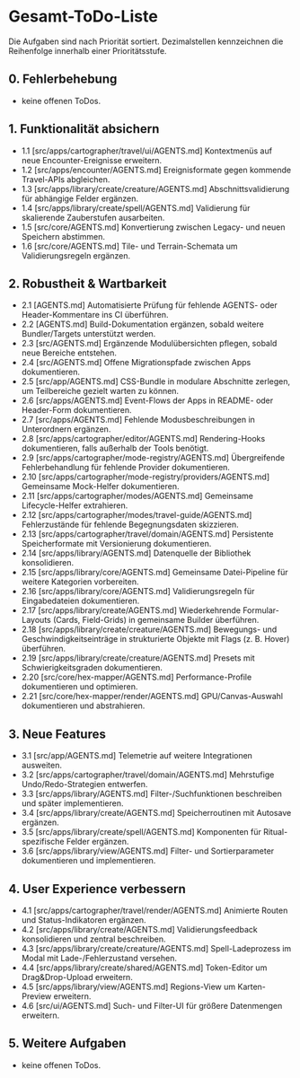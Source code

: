 # Gesamt-ToDo-Liste

Die Aufgaben sind nach Priorität sortiert. Dezimalstellen kennzeichnen die Reihenfolge innerhalb einer Prioritätsstufe.

## 0. Fehlerbehebung
- keine offenen ToDos.

## 1. Funktionalität absichern
- 1.1 [src/apps/cartographer/travel/ui/AGENTS.md] Kontextmenüs auf neue Encounter-Ereignisse erweitern.
- 1.2 [src/apps/encounter/AGENTS.md] Ereignisformate gegen kommende Travel-APIs abgleichen.
- 1.3 [src/apps/library/create/creature/AGENTS.md] Abschnittsvalidierung für abhängige Felder ergänzen.
- 1.4 [src/apps/library/create/spell/AGENTS.md] Validierung für skalierende Zauberstufen ausarbeiten.
- 1.5 [src/core/AGENTS.md] Konvertierung zwischen Legacy- und neuen Speichern abstimmen.
- 1.6 [src/core/AGENTS.md] Tile- und Terrain-Schemata um Validierungsregeln ergänzen.

## 2. Robustheit & Wartbarkeit
- 2.1 [AGENTS.md] Automatisierte Prüfung für fehlende AGENTS- oder Header-Kommentare ins CI überführen.
- 2.2 [AGENTS.md] Build-Dokumentation ergänzen, sobald weitere Bundler/Targets unterstützt werden.
- 2.3 [src/AGENTS.md] Ergänzende Modulübersichten pflegen, sobald neue Bereiche entstehen.
- 2.4 [src/AGENTS.md] Offene Migrationspfade zwischen Apps dokumentieren.
- 2.5 [src/app/AGENTS.md] CSS-Bundle in modulare Abschnitte zerlegen, um Teilbereiche gezielt warten zu können.
- 2.6 [src/apps/AGENTS.md] Event-Flows der Apps in README- oder Header-Form dokumentieren.
- 2.7 [src/apps/AGENTS.md] Fehlende Modusbeschreibungen in Unterordnern ergänzen.
- 2.8 [src/apps/cartographer/editor/AGENTS.md] Rendering-Hooks dokumentieren, falls außerhalb der Tools benötigt.
- 2.9 [src/apps/cartographer/mode-registry/AGENTS.md] Übergreifende Fehlerbehandlung für fehlende Provider dokumentieren.
- 2.10 [src/apps/cartographer/mode-registry/providers/AGENTS.md] Gemeinsame Mock-Helfer dokumentieren.
- 2.11 [src/apps/cartographer/modes/AGENTS.md] Gemeinsame Lifecycle-Helfer extrahieren.
- 2.12 [src/apps/cartographer/modes/travel-guide/AGENTS.md] Fehlerzustände für fehlende Begegnungsdaten skizzieren.
- 2.13 [src/apps/cartographer/travel/domain/AGENTS.md] Persistente Speicherformate mit Versionierung dokumentieren.
- 2.14 [src/apps/library/AGENTS.md] Datenquelle der Bibliothek konsolidieren.
- 2.15 [src/apps/library/core/AGENTS.md] Gemeinsame Datei-Pipeline für weitere Kategorien vorbereiten.
- 2.16 [src/apps/library/core/AGENTS.md] Validierungsregeln für Eingabedateien dokumentieren.
- 2.17 [src/apps/library/create/AGENTS.md] Wiederkehrende Formular-Layouts (Cards, Field-Grids) in gemeinsame Builder überführen.
- 2.18 [src/apps/library/create/creature/AGENTS.md] Bewegungs- und Geschwindigkeitseinträge in strukturierte Objekte mit Flags (z. B. Hover) überführen.
- 2.19 [src/apps/library/create/creature/AGENTS.md] Presets mit Schwierigkeitsgraden dokumentieren.
- 2.20 [src/core/hex-mapper/AGENTS.md] Performance-Profile dokumentieren und optimieren.
- 2.21 [src/core/hex-mapper/render/AGENTS.md] GPU/Canvas-Auswahl dokumentieren und abstrahieren.

## 3. Neue Features
- 3.1 [src/app/AGENTS.md] Telemetrie auf weitere Integrationen ausweiten.
- 3.2 [src/apps/cartographer/travel/domain/AGENTS.md] Mehrstufige Undo/Redo-Strategien entwerfen.
- 3.3 [src/apps/library/AGENTS.md] Filter-/Suchfunktionen beschreiben und später implementieren.
- 3.4 [src/apps/library/create/AGENTS.md] Speicherroutinen mit Autosave ergänzen.
- 3.5 [src/apps/library/create/spell/AGENTS.md] Komponenten für Ritual-spezifische Felder ergänzen.
- 3.6 [src/apps/library/view/AGENTS.md] Filter- und Sortierparameter dokumentieren und implementieren.

## 4. User Experience verbessern
- 4.1 [src/apps/cartographer/travel/render/AGENTS.md] Animierte Routen und Status-Indikatoren ergänzen.
- 4.2 [src/apps/library/create/AGENTS.md] Validierungsfeedback konsolidieren und zentral beschreiben.
- 4.3 [src/apps/library/create/creature/AGENTS.md] Spell-Ladeprozess im Modal mit Lade-/Fehlerzustand versehen.
- 4.4 [src/apps/library/create/shared/AGENTS.md] Token-Editor um Drag&Drop-Upload erweitern.
- 4.5 [src/apps/library/view/AGENTS.md] Regions-View um Karten-Preview erweitern.
- 4.6 [src/ui/AGENTS.md] Such- und Filter-UI für größere Datenmengen erweitern.

## 5. Weitere Aufgaben
- keine offenen ToDos.
